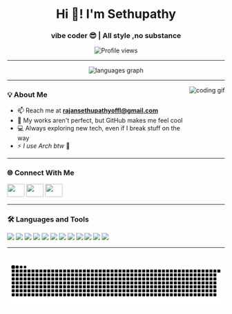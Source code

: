 <h1 align="center">Hi 👋! I'm Sethupathy</h1>
<h3 align="center"> vibe coder 😎 | All style ,no substance </h3>

<p align="center">
  <img src="https://komarev.com/ghpvc/?username=sethupathyrajan&label=Profile%20views&color=0e75b6&style=flat" alt="Profile views" />
</p>

---

<div align="center">
  <img src="https://github-readme-stats.vercel.app/api/top-langs?username=sethupathyrajan&locale=en&hide_title=false&layout=compact&card_width=320&langs_count=6&theme=dracula&hide_border=false" height="150" alt="languages graph" />
</div>

---

<img align="right" height="150" src="https://user-images.githubusercontent.com/74038190/216644507-4f06ea29-bf55-4356-aac0-d42751461a9d.gif" alt="coding gif" />

### 💡 About Me
- 📫 Reach me at **rajansethupathyoffl@gmail.com**
- 🏃 My works aren't perfect, but GitHub makes me feel cool
- 💻 Always exploring new tech, even if I break stuff on the way
- ⚡ *I use Arch btw* 🐧

---

### 🌐 Connect With Me
<div align="left">
  <a href="https://linkedin.com/in/sethupathy rajan" target="blank"><img src="https://raw.githubusercontent.com/rahuldkjain/github-profile-readme-generator/master/src/images/icons/Social/linked-in-alt.svg" height="30" width="40" /></a>
  <a href="https://instagram.com/isethupathy" target="blank"><img src="https://raw.githubusercontent.com/rahuldkjain/github-profile-readme-generator/master/src/images/icons/Social/instagram.svg" height="30" width="40" /></a>
  <a href="https://www.leetcode.com/sethupathy_r" target="blank"><img src="https://raw.githubusercontent.com/rahuldkjain/github-profile-readme-generator/master/src/images/icons/Social/leet-code.svg" height="30" width="40" /></a>
</div>

---

### 🛠 Languages and Tools
<div align="left">
  <img src="https://cdn.jsdelivr.net/gh/devicons/devicon/icons/c/c-original.svg" height="30" />
  <img src="https://cdn.jsdelivr.net/gh/devicons/devicon/icons/cplusplus/cplusplus-original.svg" height="30" />
  <img src="https://cdn.jsdelivr.net/gh/devicons/devicon/icons/java/java-original.svg" height="30" />
  <img src="https://cdn.jsdelivr.net/gh/devicons/devicon/icons/python/python-original.svg" height="30" />
  <img src="https://cdn.jsdelivr.net/gh/devicons/devicon/icons/javascript/javascript-original.svg" height="30" />
  <img src="https://cdn.jsdelivr.net/gh/devicons/devicon/icons/react/react-original.svg" height="30" />
  <img src="https://cdn.jsdelivr.net/gh/devicons/devicon/icons/nodejs/nodejs-original-wordmark.svg" height="30" />
  <img src="https://cdn.jsdelivr.net/gh/devicons/devicon/icons/html5/html5-original.svg" height="30" />
  <img src="https://cdn.jsdelivr.net/gh/devicons/devicon/icons/bootstrap/bootstrap-original.svg" height="30" />
  <img src="https://cdn.jsdelivr.net/gh/devicons/devicon/icons/linux/linux-original.svg" height="30" />
  <img src="https://cdn.jsdelivr.net/gh/devicons/devicon/icons/mongodb/mongodb-original-wordmark.svg" height="30" />
  <img src="https://cdn.jsdelivr.net/gh/devicons/devicon/icons/csharp/csharp-original.svg" height="30" />
</div>

---

<br clear="both">

<img src="https://raw.githubusercontent.com/SethupathyRajan/SethupathyRajan/output/snake.svg" alt="Snake animation" />


